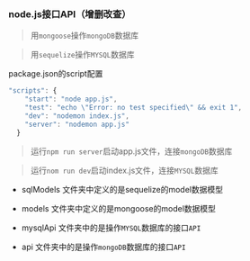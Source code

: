 ### node.js接口API（增删改查）

> 用`mongoose`操作`mongoDB`数据库

> 用`sequelize`操作`MYSQL`数据库

package.json的script配置
```js
"scripts": {
    "start": "node app.js",
    "test": "echo \"Error: no test specified\" && exit 1",
    "dev": "nodemon index.js",
    "server": "nodemon app.js"
  }
```

 > 运行`npm run server`启动app.js文件，连接`mongoDB`数据库
 
 > 运行`nom run dev`启动index.js文件，连接`MYSQL`数据库

 - sqlModels 文件夹中定义的是sequelize的model数据模型
 - models 文件夹中定义的是mongoose的model数据模型

 - mysqlApi 文件夹中的是操作`MYSQL`数据库的接口`API`
 - api 文件夹中的是操作`mongoDB`数据库的接口`API`
